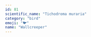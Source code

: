 ```yaml
---
id: 81
scientific_name: "Tichodroma muraria"
category: "bird"
emoji: "🐦"
name: "Wallcreeper"
---
```

